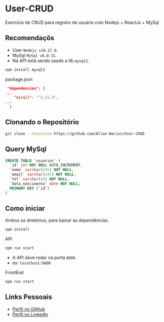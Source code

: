 # User-CRUD
Exercício de CRUD para registro de usuário com Nodejs + ReactJs + MySql

## Recomendaçõs
- Usar `Nodejs v18.17.0`.
- MySql `MySql v8.0.31`.
- Na API está sendo usado a lib `mysql2`.
```bash
npm install mysql2
```
package.json
```json
 "dependencies": {
...
    "mysql2": "^3.11.3",
...
  }
```

## Clonando o Repositório

```bash
git clone --recursive https://github.com/Allan-Wariss/User-CRUD
```

## Query MySql
```sql
CREATE TABLE `usuarios` (
  `id` int NOT NULL AUTO_INCREMENT,
  `nome` varchar(245) NOT NULL,
  `email` varchar(245) NOT NULL,
  `tel` varchar(45) NOT NULL,
  `data_nascimento` date NOT NULL,
  PRIMARY KEY (`id`)
)
```

## Como iniciar

Ambos os diretórios, para baixar as dependências.
```bash
npm install
```

API
```bash
npm run start
```
- A API deve rodar na porta `8800`.
- ex: `localhost:8800`

FrontEnd
```bash
npm run start
```



## Links Pessoais

- [Perfil no GitHub](https://github.com/Allan-Wariss)
- [Perfil no LinkedIn](https://www.linkedin.com/in/allan-feitosa-wariss-maia/)
